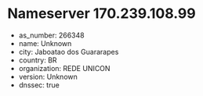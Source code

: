 # Nameserver 170.239.108.99

* as_number: 266348
* name: Unknown
* city: Jaboatao dos Guararapes
* country: BR
* organization: REDE UNICON
* version: Unknown
* dnssec: true
